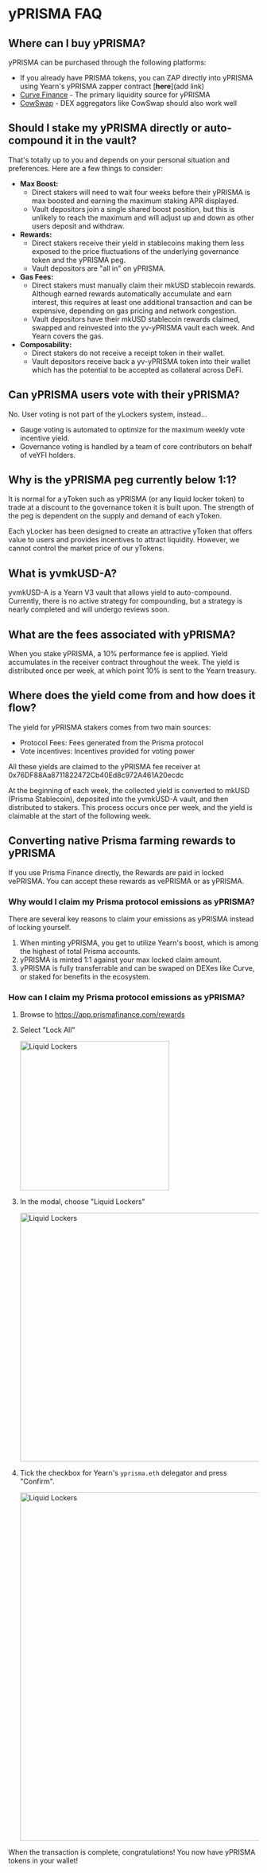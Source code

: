 # yPRISMA FAQ

## Where can I buy yPRISMA?

yPRISMA can be purchased through the following platforms:

* If you already have PRISMA tokens, you can ZAP directly into yPRISMA using Yearn's yPRISMA zapper contract [**here**](add link)
* [Curve Finance](https://curve.fi/#/ethereum/swap?from=0xeeeeeeeeeeeeeeeeeeeeeeeeeeeeeeeeeeeeeeee&to=0xe3668873d944e4a949da05fc8bde419eff543882) - The primary liquidity source for yPRISMA
* [CowSwap](https://swap.cow.fi/#/1/swap/ETH/YPRISMA) - DEX aggregators like CowSwap should also work well

## Should I stake my yPRISMA directly or auto-compound it in the vault?

That's totally up to you and depends on your personal situation and preferences. Here are a few things to consider:

* **Max Boost:**
  * Direct stakers will need to wait four weeks before their yPRISMA is max boosted and earning the maximum staking APR displayed.
  * Vault depositors join a single shared boost position, but this is unlikely to reach the maximum and will adjust up and down as other users deposit and withdraw.
* **Rewards:**
  * Direct stakers receive their yield in stablecoins making them less exposed to the price fluctuations of the underlying governance token and the yPRISMA peg.
  * Vault depositors are "all in" on yPRISMA.
* **Gas Fees:**
  * Direct stakers must manually claim their mkUSD stablecoin rewards. Although earned rewards automatically accumulate and earn interest, this requires at least one additional transaction and can be expensive, depending on gas pricing and network congestion.
  * Vault depositors have their mkUSD stablecoin rewards claimed, swapped and reinvested into the yv-yPRISMA vault each week. And Yearn covers the gas.
* **Composability:**
  * Direct stakers do not receive a receipt token in their wallet.
  * Vault depositors receive back a yv-yPRISMA token into their wallet which has the potential to be accepted as collateral across DeFi.

## Can yPRISMA users vote with their yPRISMA?

No. User voting is not part of the yLockers system, instead...

* Gauge voting is automated to optimize for the maximum weekly vote incentive yield.
* Governance voting is handled by a team of core contributors on behalf of veYFI holders.

## Why is the yPRISMA peg currently below 1:1?

It is normal for a yToken such as yPRISMA (or any liquid locker token) to trade at a discount to the governance token it is built upon. The strength of the peg is dependent on the supply and demand of each yToken.

Each yLocker has been designed to create an attractive yToken that offers value to users and provides incentives to attract liquidity. However, we cannot control the market price of our yTokens.

## What is yvmkUSD-A?

yvmkUSD-A is a Yearn V3 vault that allows yield to auto-compound. Currently, there is no active strategy for compounding, but a strategy is nearly completed and will undergo reviews soon.

## What are the fees associated with yPRISMA?

When you stake yPRISMA, a 10% performance fee is applied. Yield accumulates in the receiver contract throughout the week. The yield is distributed once per week, at which point 10% is sent to the Yearn treasury.

## Where does the yield come from and how does it flow?

The yield for yPRISMA stakers comes from two main sources:

* Protocol Fees: Fees generated from the Prisma protocol
* Vote incentives: Incentives provided for voting power

All these yields are claimed to the yPRISMA fee receiver at 0x76DF88Aa8711822472Cb40Ed8c972A461A20ecdc

At the beginning of each week, the collected yield is converted to mkUSD (Prisma Stablecoin), deposited into the yvmkUSD-A vault, and then distributed to stakers. This process occurs once per week, and the yield is claimable at the start of the following week.

## Converting native Prisma farming rewards to yPRISMA

If you use Prisma Finance directly, the Rewards are paid in locked vePRISMA. You can accept these rewards as vePRISMA or as yPRISMA.

### Why would I claim my Prisma protocol emissions as yPRISMA?

There are several key reasons to claim your emissions as yPRISMA instead of locking yourself.

1. When minting yPRISMA, you get to utilize Yearn's boost, which is among the highest of total Prisma accounts.
1. yPRISMA is minted 1:1 against your max locked claim amount.
1. yPRISMA is fully transferrable and can be swaped on DEXes like Curve, or staked for benefits in the ecosystem.

### How can I claim my Prisma protocol emissions as yPRISMA?

1. Browse to https://app.prismafinance.com/rewards
1. Select "Lock All"

   <img src="https://i.imgur.com/FKpkwcG.png" alt="Liquid Lockers" width="300" />

1. In the modal, choose "Liquid Lockers"

    <img src="https://i.imgur.com/tVEGdkI.png" alt="Liquid Lockers" width="500" />

1. Tick the checkbox for Yearn's `yprisma.eth` delegator and press "Confirm".

    <img src="https://i.imgur.com/NVvfVUG.png" alt="Liquid Lockers" width="700" />

When the transaction is complete, congratulations! You now have yPRISMA tokens in your wallet!
